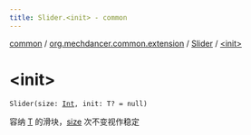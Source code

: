 ```yaml
---
title: Slider.<init> - common
---
```


[common](../../index.html) / [org.mechdancer.common.extension](../index.html) / [Slider](index.html) / [&lt;init&gt;](./-init-.html)

# &lt;init&gt;

`Slider(size: `[`Int`](https://kotlinlang.org/api/latest/jvm/stdlib/kotlin/-int/index.html)`, init: T? = null)`

容纳 [T](index.html#T) 的滑块，[size](#) 次不变视作稳定

